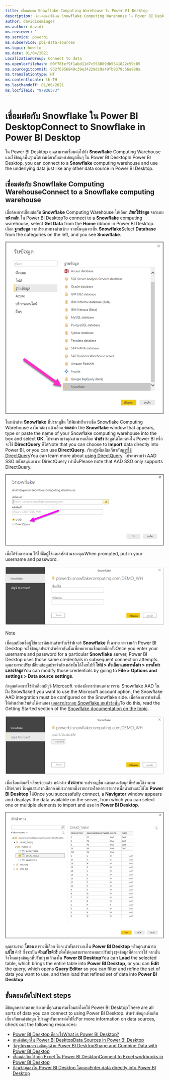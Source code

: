 ```yaml
---
title: เชื่อมต่อกับ Snowflake Computing Warehouse ใน Power BI Desktop
description: เชื่อมต่อและใช้งาน Snowflake Computing Warehouse ใน Power BI Desktop ได้อย่างง่ายดาย
author: davidiseminger
ms.author: davidi
ms.reviewer: ''
ms.service: powerbi
ms.subservice: pbi-data-sources
ms.topic: how-to
ms.date: 01/04/2021
LocalizationGroup: Connect to data
ms.openlocfilehash: 00f78fef9f1abd11d7c553009db5541822c59c85
ms.sourcegitcommit: 932f6856849c39e34229dc9a49fb9379c56a888a
ms.translationtype: HT
ms.contentlocale: th-TH
ms.lasthandoff: 01/06/2021
ms.locfileid: "97926373"
---
```

# <a name="connect-to-snowflake-in-power-bi-desktop"></a><span data-ttu-id="e88be-103">เชื่อมต่อกับ Snowflake ใน Power BI Desktop</span><span class="sxs-lookup"><span data-stu-id="e88be-103">Connect to Snowflake in Power BI Desktop</span></span>
<span data-ttu-id="e88be-104">ใน Power BI Desktop คุณสามารถเชื่อมต่อไปยัง **Snowflake** Computing Warehouse และใช้ข้อมูลพื้นฐานได้เช่นเดียวกับแหล่งข้อมูลอื่นๆ ใน Power BI Desktop</span><span class="sxs-lookup"><span data-stu-id="e88be-104">In Power BI Desktop, you can connect to a **Snowflake** computing warehouse and use the underlying data just like any other data source in Power BI Desktop.</span></span> 

## <a name="connect-to-a-snowflake-computing-warehouse"></a><span data-ttu-id="e88be-105">เชื่อมต่อกับ Snowflake Computing Warehouse</span><span class="sxs-lookup"><span data-stu-id="e88be-105">Connect to a Snowflake computing warehouse</span></span>
<span data-ttu-id="e88be-106">เมื่อต้องการเชื่อมต่อกับ **Snowflake** Computing Warehouse ให้เลือก **เรียกใช้ข้อมูล** จากแถบ **หน้าหลัก** ใน Power BI Desktop</span><span class="sxs-lookup"><span data-stu-id="e88be-106">To connect to a **Snowflake** computing warehouse, select **Get Data** from the **Home** ribbon in Power BI Desktop.</span></span> <span data-ttu-id="e88be-107">เลือก **ฐานข้อมูล** จากประเภททางด้านซ้าย จากนั้นคุณจะเห็น **Snowflake**</span><span class="sxs-lookup"><span data-stu-id="e88be-107">Select **Database** from the categories on the left, and you see **Snowflake**.</span></span>

![ภาพหน้าจอของกล่องโต้ตอบรับข้อมูล ที่แสดงการเลือกฐานข้อมูล Snowflake](media/desktop-connect-snowflake/connect-snowflake-2b.png)

<span data-ttu-id="e88be-109">ในหน้าต่าง **Snowflake** ที่ปรากฏขึ้น ให้พิมพ์หรือวางชื่อ Snowflake Computing Warehouse ลงในกล่อง แล้วเลือก **ตกลง**</span><span class="sxs-lookup"><span data-stu-id="e88be-109">In the **Snowflake** window that appears, type or paste the name of your Snowflake computing warehouse into the box and select **OK**.</span></span> <span data-ttu-id="e88be-110">โปรดทราบว่าคุณสามารถเลือก **นำเข้า** ข้อมูลได้โดยตรงใน Power BI หรือจะใช้ **DirectQuery** ก็ได้</span><span class="sxs-lookup"><span data-stu-id="e88be-110">Note that you can choose to **Import** data directly into Power BI, or you can use **DirectQuery**.</span></span> <span data-ttu-id="e88be-111">เรียนรู้เพิ่มเติมเกี่ยวกับ[การใช้ DirectQuery](desktop-use-directquery.md)</span><span class="sxs-lookup"><span data-stu-id="e88be-111">You can learn more about [using DirectQuery](desktop-use-directquery.md).</span></span> <span data-ttu-id="e88be-112">โปรดทราบว่า AAD SSO สนับสนุนเฉพาะ DirectQuery เท่านั้น</span><span class="sxs-lookup"><span data-stu-id="e88be-112">Please note that AAD SSO only supports DirectQuery.</span></span>

![ภาพหน้าจอของกล่องโต้ตอบ Snowflake ที่แสดงปุ่มนำเข้าวิทยุที่เลือกไว้](media/desktop-connect-snowflake/connect-snowflake-3.png)

<span data-ttu-id="e88be-114">เมื่อได้รับการถาม ให้ใส่ชื่อผู้ใช้และรหัสผ่านของคุณ</span><span class="sxs-lookup"><span data-stu-id="e88be-114">When prompted, put in your username and password.</span></span>

![ภาพหน้าจอของข้อความแจ้งเตือนข้อมูลประจำตัว Snowflake ที่แสดงเขตข้อมูลชื่อผู้ใช้และรหัสผ่าน](media/desktop-connect-snowflake/connect-snowflake-4.png)

> [!NOTE]
> <span data-ttu-id="e88be-116">เมื่อคุณป้อนชื่อผู้ใช้และรหัสผ่านสำหรับเซิร์ฟเวอร์ **Snowflake** ที่เฉพาะเจาะจงแล้ว Power BI Desktop จะใช้ข้อมูลประจำตัวเดียวกันนั้นเพื่อพยายามเชื่อมต่ออีกครั้ง</span><span class="sxs-lookup"><span data-stu-id="e88be-116">Once you enter your username and password for a particular **Snowflake** server, Power BI Desktop uses those same credentials in subsequent connection attempts.</span></span> <span data-ttu-id="e88be-117">คุณสามารถปรับเปลี่ยนข้อมูลประจำตัวเหล่านั้นได้โดยไปที่ **ไฟล์ > ตัวเลือกและการตั้งค่า > การตั้งค่าแหล่งข้อมูล**</span><span class="sxs-lookup"><span data-stu-id="e88be-117">You can modify those credentials by going to **File > Options and settings > Data source settings**.</span></span>
> 
> 

<span data-ttu-id="e88be-118">ถ้าคุณต้องการใช้ตัวเลือกบัญชี Microsoft จะต้องมีการกำหนดค่าการรวม Snowflake AAD ในฝั่ง Snowflake</span><span class="sxs-lookup"><span data-stu-id="e88be-118">If you want to use the Microsoft account option, the Snowflake AAD integration must be configured on the Snowflake side.</span></span> <span data-ttu-id="e88be-119">เมื่อต้องการทำเช่นนี้ ให้อ่านส่วนเริ่มต้นใช้งานของ [เอกสารประกอบ Snowflake บนหัวข้อนั้น](https://docs.snowflake.net/manuals/user-guide/oauth-powerbi.html#power-bi-sso-to-snowflake)</span><span class="sxs-lookup"><span data-stu-id="e88be-119">To do this, read the Getting Started section of the [Snowflake documentation on the topic](https://docs.snowflake.net/manuals/user-guide/oauth-powerbi.html#power-bi-sso-to-snowflake).</span></span>

![ชนิดการรับรองความถูกต้องของบัญชี Microsoft ในตัวเชื่อมต่อ Snowflake](media/desktop-connect-snowflake/connect-snowflake-6.png)


<span data-ttu-id="e88be-121">เมื่อเชื่อมต่อเสร็จเรียบร้อยแล้ว หน้าต่าง **ตัวนำทาง** จะปรากฏขึ้น และแสดงข้อมูลที่พร้อมใช้งานบนเซิร์ฟเวอร์ ซึ่งคุณสามารถเลือกองค์ประกอบหนึ่งรายการหรือหลายรายการเพื่อนำเข้าและใช้ใน **Power BI Desktop** ได้</span><span class="sxs-lookup"><span data-stu-id="e88be-121">Once you successfully connect, a **Navigator** window appears and displays the data available on the server, from which you can select one or multiple elements to import and use in **Power BI Desktop**.</span></span>

![ODBC Error 28000 ทำให้เกิดความผิดพลาดในการเชื่อมต่อ](media/desktop-connect-snowflake/connect-snowflake-5.png)

<span data-ttu-id="e88be-123">คุณสามารถ **โหลด** ตารางที่เลือก ซึ่งจะนำทั้งตารางลงใน **Power BI Desktop** หรือคุณสามารถ **แก้ไข** คิวรี ซึ่งจะเปิด **ตัวแก้ไขคิวรี** เพื่อให้คุณสามารถกรองและปรับปรุงชุดข้อมูลที่ต้องการใช้ จากนั้นจึงโหลดชุดข้อมูลที่ปรับปรุงแล้วลงใน **Power BI Desktop**</span><span class="sxs-lookup"><span data-stu-id="e88be-123">You can **Load** the selected table, which brings the entire table into **Power BI Desktop**, or you can **Edit** the query, which opens **Query Editor** so you can filter and refine the set of data you want to use, and then load that refined set of data into **Power BI Desktop**.</span></span>

## <a name="next-steps"></a><span data-ttu-id="e88be-124">ขั้นตอนถัดไป</span><span class="sxs-lookup"><span data-stu-id="e88be-124">Next steps</span></span>
<span data-ttu-id="e88be-125">มีข้อมูลหลากหลายประเภทที่คุณสามารถเชื่อมต่อโดยใช้ Power BI Desktop</span><span class="sxs-lookup"><span data-stu-id="e88be-125">There are all sorts of data you can connect to using Power BI Desktop.</span></span> <span data-ttu-id="e88be-126">สำหรับข้อมูลเพิ่มเติมเกี่ยวกับแหล่งข้อมูล โปรดดูทรัพยากรต่อไปนี้:</span><span class="sxs-lookup"><span data-stu-id="e88be-126">For more information on data sources, check out the following resources:</span></span>

* [<span data-ttu-id="e88be-127">Power BI Desktop คืออะไร</span><span class="sxs-lookup"><span data-stu-id="e88be-127">What is Power BI Desktop?</span></span>](../fundamentals/desktop-what-is-desktop.md)
* [<span data-ttu-id="e88be-128">แหล่งข้อมูลใน Power BI Desktop</span><span class="sxs-lookup"><span data-stu-id="e88be-128">Data Sources in Power BI Desktop</span></span>](desktop-data-sources.md)
* [<span data-ttu-id="e88be-129">จัดรูปทรงและรวมข้อมูลด้วย Power BI Desktop</span><span class="sxs-lookup"><span data-stu-id="e88be-129">Shape and Combine Data with Power BI Desktop</span></span>](desktop-shape-and-combine-data.md)
* [<span data-ttu-id="e88be-130">เชื่อมต่อกับเวิร์กบุ๊ก Excel ใน Power BI Desktop</span><span class="sxs-lookup"><span data-stu-id="e88be-130">Connect to Excel workbooks in Power BI Desktop</span></span>](desktop-connect-excel.md)   
* [<span data-ttu-id="e88be-131">ป้อนข้อมูลลงใน Power BI Desktop โดยตรง</span><span class="sxs-lookup"><span data-stu-id="e88be-131">Enter data directly into Power BI Desktop</span></span>](desktop-enter-data-directly-into-desktop.md)   
